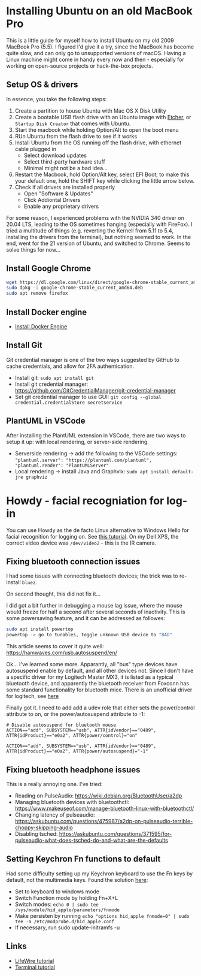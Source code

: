 # Installing Ubuntu on an old MacBook Pro 

This is a little guide for myself how to install Ubuntu on my old 2009 MacBook Pro (5.5). I figured I'd give it a try, since the MacBook has become quite slow, and can only go to unsupported versions of macOS. Having a Linux machine might come in handy every now and then - especially for working on open-source projects or hack-the-box projects.

## Setup OS & drivers

In essence, you take the following steps: 

1. Create a partition to house Ubuntu with Mac OS X Disk Utility 
2. Create a bootable USB flash drive with an Ubuntu image with [Etcher](https://etcher.io/), or `Startup Disk Creator` that comes with Ubuntu. 
3. Start the macbook while holding Option/Alt to open the boot menu
4. RUn Ubuntu from the flash drive to see if it works 
5. Install Ubuntu from the OS running off the flash drive, with ethernet cable plugged in 
   - Select download updates 
   - Select third-party hardware stuff 
   - Minimal might not be a bad idea... 
6. Restart the Macbook, hold Option/Alt key, select EFI Boot; to make this your default one, hold the SHIFT key while clicking the little arrow below. 
7. Check if all drivers are installed properly
   - Open "Software & Updates" 
   - Click Addiontal Drivers
   - Enable any proprietary drivers

For some reason, I experienced problems with the NVIDIA 340 driver on 20.04 LTS, leading to the OS sometimes hanging (especially with FireFox). I tried a multitude of things (e.g. reverting the Kernell from 5.11 to 5.4, installing the drivers from the terminal), but nothing seemed to work. In the end, went for the 21 version of Ubuntu, and switched to Chrome. Seems to solve things for now...

## Install Google Chrome

```bash
wget https://dl.google.com/linux/direct/google-chrome-stable_current_amd64.deb
sudo dpkg -i google-chrome-stable_current_amd64.deb
sudo apt remove firefox
```

## Install Docker engine

* [Install Docker Engine](https://docs.docker.com/engine/install/ubuntu/)

## Install Git 

Git credential manager is one of the two ways suggested by GitHub to cache credentials, and allow for 2FA authentication.

* Install git: `sudo apt install git` 
* Install git credential manager: https://github.com/GitCredentialManager/git-credential-manager
* Set git credential manager to use GUI: `git config --global credential.credentialStore secretservice`

## PlantUML in VSCode

After installing the PlantUML extension in VSCode, there are two ways to setup it up: with local rendering, or server-side rendering. 

* Serverside rendering -> add the following to the VSCode settings: `"plantuml.server": "https://plantuml.com/plantuml", "plantuml.render": "PlantUMLServer"`
* Local rendering -> install Java and Graphvix: `sudo apt install default-jre graphviz`

# Howdy - facial recogniation for log-in 

You can use Howdy as the de facto Linux alternative to Windows Hello for facial recognition for logging on. See [this tutorial](https://itsfoss.com/face-unlock-ubuntu/). On my Dell XPS, the correct video device was `/dev/video2` - this is the IR camera. 

## Fixing bluetooth connection issues 

I had some issues with connecting bluetooth devices; the trick was to re-install `bluez`. 

On second thought, this did not fix it... 

I did got a bit further in debugging a mouse lag issue, where the mouse would freeze for half a second after several seconds of inactivity. This is some powersaving feature, and it can be addressed as followes: 

```bash
sudo apt install powertop
powertop -> go to tunables, toggle unknown USB device to "BAD" 
``` 

This article seems to cover it quite well: https://hamwaves.com/usb.autosuspend/en/

Ok... I've learned some more. Apparantly, all "bus" type devices have autosuspend enable by default, and all other devices not. Since I don't have a specific driver for my Logitech Master MX3, it is listed as a typical bluetooth device, and apparently the bluetooth receiver from Foxconn has some standard functionality for bluetooth mice. There is an unofficial driver for logitech, see [here](https://danishshakeel.me/configure-logitech-mx-master-3-on-linux-logiops/)

Finally got it. I need to add add a udev role that either sets the power/control attribute to on, or the power/autosuspend attribute to -1: 

```
# Disable autosuspend for bluetooth mouse 
ACTION=="add", SUBSYSTEM=="usb", ATTR{idVendor}=="0489", ATTR{idProduct}=="e0a2", ATTR{power/control}="on"

ACTION=="add", SUBSYSTEM=="usb", ATTR{idVendor}=="0489", ATTR{idProduct}=="e0a2", ATTR{power/autosuspend}="-1"
```


## Fixing bluetooth headphone issues 

This is a really annoying one. I've tried: 

- Reading on PulseAudio: https://wiki.debian.org/BluetoothUser/a2dp 
- Managing bluetooth devices with bluetoothctl: https://www.makeuseof.com/manage-bluetooth-linux-with-bluetoothctl/
- Changing latency of pulseaudio: https://askubuntu.com/questions/475987/a2dp-on-pulseaudio-terrible-choppy-skipping-audio
- Disabling tsched: https://askubuntu.com/questions/371595/for-pulseaudio-what-does-tsched-do-and-what-are-the-defaults


## Setting Keychron Fn functions to default

Had some difficulty setting up my Keychron keyboard to use the Fn keys by default, not the multimedia keys. Found the solution [here](https://mikeshade.com/posts/keychron-linux-function-keys/):

- Set to keyboard to windows mode 
- Switch Function mode by holding Fn+X+L
- Switch modes: `echo 0 | sudo tee /sys/module/hid_apple/parameters/fnmode`
- Make persisten by running `echo "options hid_apple fnmode=0" | sudo tee -a /etc/modprobe.d/hid_apple.conf`
- If necessary, run sudo update-initramfs -u


## Links

* [LifeWire tutorial](https://www.lifewire.com/dual-boot-linux-and-mac-os-4125733)
* [Terminal tutorial](https://ubuntu.com/tutorials/command-line-for-beginners)
